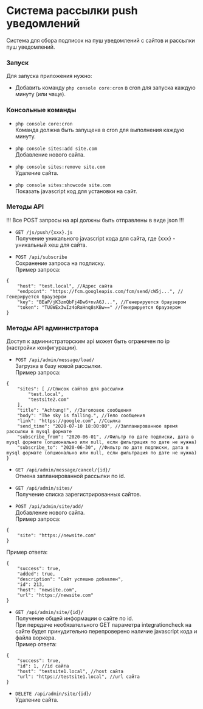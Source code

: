 # Система рассылки push уведомлений

Система для сбора подписок на пуш уведомлений с сайтов и рассылки пуш уведомлений.  

### Запуск
Для запуска приложения нужно:
- Добавить команду `php console core:cron`  в cron для запуска каждую минуту (или чаще).

### Консольные команды  
- `php console core:cron`  
Команда должна быть запущена в cron для выполнения каждую минуту.  

- `php console sites:add site.com`  
Добавление нового сайта.  

- `php console sites:remove site.com`  
Удаление сайта.  

- `php console sites:showcode site.com`  
Показать javascript код для установки на сайт.  

### Методы API
!!! Все POST запросы на api должны быть отправлены в виде json !!!  

- `GET /js/push/{xxx}.js`  
Получение уникального javascript кода для сайта, где {xxx} - уникальный хеш для сайта.  

- `POST /api/subscribe`  
Сохранение запроса на подписку.  
Пример запроса:  
```
{
    "host": "test.local", //Адрес сайта
    "endpoint": "https://fcm.googleapis.com/fcm/send/cW5j...", //Генерируется браузером
    "key": "BEaP/jK3zmQbFj4Dw6+nvA6J...", //Генерируется браузером
    "token": "TUGWEx3wIz4oRaHnq8sKBw==" //Генерируется браузером
}
```  

### Методы API администратора
Доступ к администраторским api может быть ограничен по ip (настройки конфигурации).  

- `POST /api/admin/message/load/`  
Загрузка в базу новой рассылки.  
Пример запроса:  
```
{
    "sites": [ //Список сайтов для рассылки
        "test.local",
        "testsite2.com"
    ],
    "title": "Achtung!", //Заголовок сообщения
    "body": "The sky is falling.", //Тело сообщения
    "link": "https://google.com", //Ссылка
    "send_time": "2020-07-10 18:00:00", //Запланированное время рассылки в mysql формате
    "subscribe_from": "2020-06-01", //Фильтр по дате подписки, дата в mysql формате (опционально или null, если фильтрация по дате не нужна)
    "subscribe_to": "2020-06-30", //Фильтр по дате подписки, дата в mysql формате (опционально или null, если фильтрация по дате не нужна)
}
```  

- `GET /api/admin/message/cancel/{id}/`  
Отмена запланированной рассылки по id.  

- `GET /api/admin/sites/`  
Получение списка зарегистрированных сайтов.  

- `POST /api/admin/site/add/`  
Добавление нового сайта.  
Пример запроса:  
```
{
    "site": "https://newsite.com"
}
```

Пример ответа:  
```
{
    "success": true,
    "added": true,
    "description": "Сайт успешно добавлен",
    "id": 213,
    "host": "newsite.com",
    "url": "https://newsite.com"
}
```

- `GET /api/admin/site/{id}/`  
Получение общей информации о сайте по id.  
При передаче необязательного GET параметра integrationcheck на сайте будет принудительно перепроверено наличие javascript кода и файла воркера.  
Пример ответа:  
```
{
    "success": true,
    "id": 1, //id сайта
    "host": "testsite1.local", //host сайта
    "url": "https://testsite1.local", //url сайта
}
```

- `DELETE /api/admin/site/{id}/`  
Удаление сайта.  



